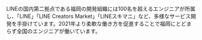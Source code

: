 LINEの国内第二拠点である福岡の開発組織には100名を超えるエンジニアが所属し、「LINE」「LINE Creators Market」「LINEスキマニ」など、多様なサービス開発を手掛けています。2021年より柔軟な働き方を促進することで福岡にとどまらず全国のエンジニアが働いています。
